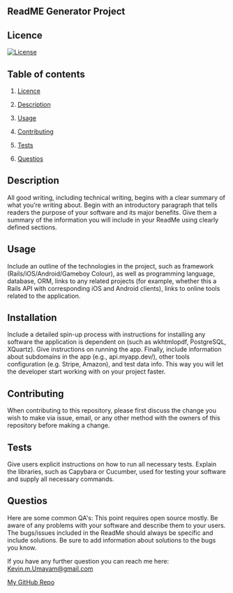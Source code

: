 ## ReadME Generator Project

 ## Licence
 
[![License](https://img.shields.io/badge/License-Apache_2.0-blue.svg)](https://opensource.org/licenses/Apache-2.0)

## Table of contents
 
1. [Licence](#licence)
 
2. [Description](#description)
 
3. [Usage](#usage)
 
4. [Contributing](#contributing)
 
5. [Tests](#tests)
 
6. [Questios](#questios)
 
## Description
 
All good writing, including technical writing, begins with a clear summary of what you’re writing about. Begin with an introductory paragraph that tells readers the purpose of your software and its major benefits. Give them a summary of the information you will include in your ReadMe using clearly defined sections.
 
## Usage
 
Include an outline of the technologies in the project, such as framework (Rails/iOS/Android/Gameboy Colour), as well as programming language, database, ORM, links to any related projects (for example, whether this a Rails API with corresponding iOS and Android clients), links to online tools related to the application.
 
## Installation
 
Include a detailed spin-up process with instructions for installing any software the application is dependent on (such as wkhtmlopdf, PostgreSQL, XQuartz). Give instructions on running the app. Finally, include information about subdomains in the app (e.g., api.myapp.dev/), other tools configuration (e.g. Stripe, Amazon), and test data info. This way you will let the developer start working with on your project faster.
 
## Contributing
 
When contributing to this repository, please first discuss the change you wish to make via issue, email, or any other method with the owners of this repository before making a change.
 
## Tests
 
Give users explicit instructions on how to run all necessary tests. Explain the libraries, such as Capybara or Cucumber, used for testing your software and supply all necessary commands.
 
## Questios

Here are some common QA's:
This point requires open source mostly. Be aware of any problems with your software and describe them to your users. The bugs/issues included in the ReadMe should always be specific and include solutions. Be sure to add information about solutions to the bugs you know.
 
If you have any further question you can reach me here: Kevin.m.Umayam@gmail.com
 
[My GitHub Repo](https://github.com/KevinUmayam/ReadMe_Gen)
 
